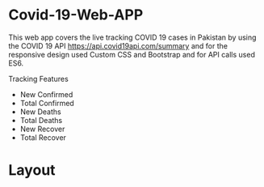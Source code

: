# Covid-19-Web-APP
This web app covers the live tracking COVID 19 cases in Pakistan by using the COVID 19 API https://api.covid19api.com/summary and for the responsive design used Custom CSS and Bootstrap and for API calls used ES6. 

Tracking Features 
- New Confirmed
- Total Confirmed
- New Deaths
- Total Deaths
- New Recover 
- Total Recover

# Layout 

